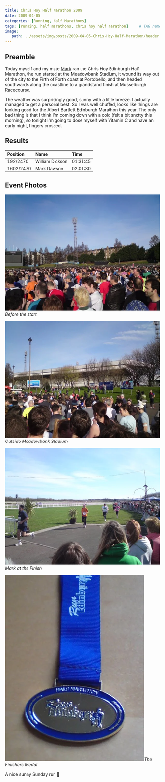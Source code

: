 ```yaml
---
title: Chris Hoy Half Marathon 2009
date: 2009-04-05
categories: [Running, Half Marathons]
tags: [running, half marathons, chris hoy half marathon]     # TAG names should always be lowercase
image:
   path: ../assets/img/posts/2009-04-05-Chris-Hoy-Half-Marathon/header.webp
---
```


## Preamble

Today myself and my mate [Mark](https://www.dawsoncreative.co.uk/) ran the Chris Hoy Edinburgh Half Marathon, the run started at the Meadowbank Stadium, it wound its way out of the city to the Firth of Forth coast at Portobello, and then headed southwards along the coastline to a grandstand finish at Musselburgh Racecourse.

The weather was surprisingly good, sunny with a little breeze. I actually managed to get a personal best. So I was well chuffed, looks like things are looking good for the Albert Bartlett Edinburgh Marathon this year. The only bad thing is that I think I'm coming down with a cold (felt a bit snotty this morning), so tonight I'm going to dose myself with Vitamin C and have an early night, fingers crossed.

## Results

| Position   | Name             | Time     |
| :--------- | :--------------- | :------- |
| 192/2470   | William Dickson  | 01:31:45 |
| 1602/2470  | Mark Dawson      | 02:01:30 |

## Event Photos

![Before the start](../../assets/img/posts/2009-04-05-Chris-Hoy-Half-Marathon/Before_the_start1.webp)_Before the start_

![Outside Meadowbank Stadium](../../assets/img/posts/2009-04-05-Chris-Hoy-Half-Marathon/Outside_the_start.webp)_Outside Meadowbank Stadium_

![Mark at the finish](../../assets/img/posts/2009-04-05-Chris-Hoy-Half-Marathon/Mark_at_the_finish.webp)_Mark at the Finish_

![Finishing Medal](../../assets/img/posts/2009-04-05-Chris-Hoy-Half-Marathon/Medal.webp)_The Finishers Medal_

A nice sunny Sunday run 🙂
